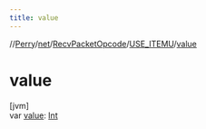```yaml
---
title: value
---
```

//[Perry](../../../../index.html)/[net](../../index.html)/[RecvPacketOpcode](../index.html)/[USE_ITEMU](index.html)/[value](value.html)



# value



[jvm]\
var [value](value.html): [Int](https://kotlinlang.org/api/latest/jvm/stdlib/kotlin/-int/index.html)




